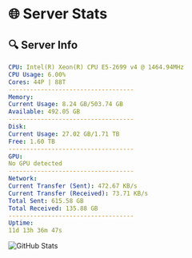 # 🌐 Server Stats
## 🔍 Server Info
```yaml
CPU: Intel(R) Xeon(R) CPU E5-2699 v4 @ 1464.94MHz
CPU Usage: 6.00%
Cores: 44P | 88T
-----------------------------------
Memory:
Current Usage: 8.24 GB/503.74 GB
Available: 492.05 GB
-----------------------------------
Disk:
Current Usage: 27.02 GB/1.71 TB
Free: 1.60 TB
-----------------------------------
GPU:
No GPU detected
-----------------------------------
Network:
Current Transfer (Sent): 472.67 KB/s
Current Transfer (Received): 73.71 KB/s
Total Sent: 615.58 GB
Total Received: 135.88 GB
-----------------------------------
Uptime:
11d 13h 36m 47s
```
![GitHub Stats](https://img.shields.io/badge/Updated-2025-05-01_06:45:35-blue)